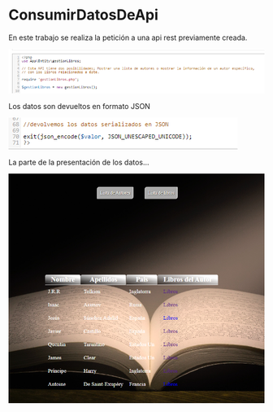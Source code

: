 # ConsumirDatosDeApi

En este trabajo se realiza la petición a una api rest previamente creada.

![Api, Inicio de la api](./img/01.png 'Explicación de lo que hace la api')

Los datos son devueltos en formato JSON

![Api, Inicio de la api](./img/02.png 'Explicación de lo que hace la api')

La parte de la presentación de los datos...

![Api, Inicio de la api](./img/00.png 'Explicación de lo que hace la api')



